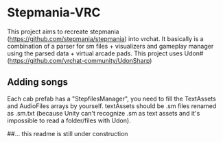 # Stepmania-VRC
This project aims to recreate stepmania (https://github.com/stepmania/stepmania) into vrchat. It basically is a combination of a parser for sm files + visualizers and gameplay manager using the parsed data + virtual arcade pads.
This project uses Udon# (https://github.com/vrchat-community/UdonSharp)
## Adding songs
Each cab prefab has a "StepfilesManager", you need to fill the TextAssets and AudioFiles arrays by yourself. textAssets should be .sm files renamed as .sm.txt (because Unity can't recognize .sm as text assets and it's impossible to read a folder/files with Udon).

##...
this readme is still under construction
